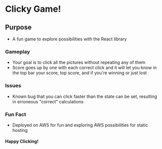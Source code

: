 # Clicky Game!

## Purpose 
- A fun game to explore possibilities with the React library

### Gameplay 
- Your goal is to click all the pictures without repeating any of them
- Score goes up by one with each correct click and it will let you know in the top bar your score, top score, and if you're winning or just lost

### Issues
- Known bug that you can click faster than the state can be set, resulting in erroneous "correct" calculations

### Fun Fact
- Deployed on AWS for fun and exploring AWS possibilities for static hosting

#### Happy Clicking!